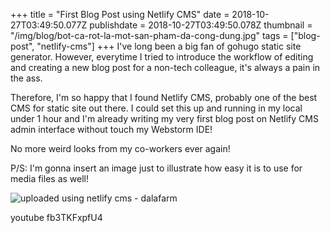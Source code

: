 +++
title = "First Blog Post using Netlify CMS"
date = 2018-10-27T03:49:50.077Z
publishdate = 2018-10-27T03:49:50.078Z
thumbnail = "/img/blog/bot-ca-rot-la-mot-san-pham-da-cong-dung.jpg"
tags = ["blog-post", "netlify-cms"]
+++
I've long been a big fan of gohugo static site generator. However, everytime I tried to introduce the workflow of editing and creating a new blog post for a non-tech colleague, it's always a pain in the ass. 

Therefore, I'm so happy that I found Netlify CMS, probably one of the best CMS for static site out there. I could set this up and running in my local under 1 hour and I'm already writing my very first blog post on Netlify CMS admin interface without touch my Webstorm IDE!

No more weird looks from my co-workers ever again!

P/S: I'm gonna insert an image just to illustrate how easy it is to use for media files as well!

![uploaded using netlify cms - dalafarm](/img/blog/Ba-bau-nen-an-gi-de-con-thong-minh(3).png)

youtube fb3TKFxpfU4
